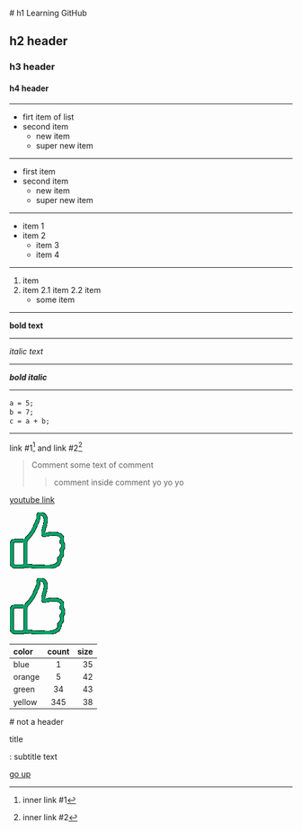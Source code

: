 <a id="anchor"></a># h1 Learning GitHub

## h2 header

### h3 header

#### h4 header

---

-   firt item of list
-   second item
    -   new item
    -   super new item

---

-   first item
-   second item
    -   new item
    -   super new item

---

-   item 1
-   item 2
    -   item 3
    -   item 4

---

1. item
2. item 2.1 item 2.2 item
    - some item

---

**bold text**

---

_italic text_

---

**_bold italic_**

---

```
a = 5;
b = 7;
c = a + b;
```

---

link #1[^1] and link #2[^2]

> Comment some text of comment
>
> > comment inside comment yo yo yo

[youtube link](https://youtube.com/)

![just an image](like.png)

[![just an image link](like.png)](https://google.com/)

| color  | count | size |
| :----- | :---: | ---: |
| blue   |   1   |   35 |
| orange |   5   |   42 |
| green  |  34   |   43 |
| yellow |  345  |   38 |

\# not a header

title

: subtitle text

[go up](#anchor)

[^1]: inner link #1
[^2]: inner link #2
